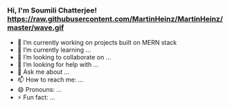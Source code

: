 ### Hi, I'm Soumili Chatterjee! https://raw.githubusercontent.com/MartinHeinz/MartinHeinz/master/wave.gif

- 🔭 I’m currently working on projects built on MERN stack
- 🌱 I’m currently learning ...
- 👯 I’m looking to collaborate on ...
- 🤔 I’m looking for help with ...
- 💬 Ask me about ...
- 📫 How to reach me: ...
- 😄 Pronouns: ...
- ⚡ Fun fact: ... 

